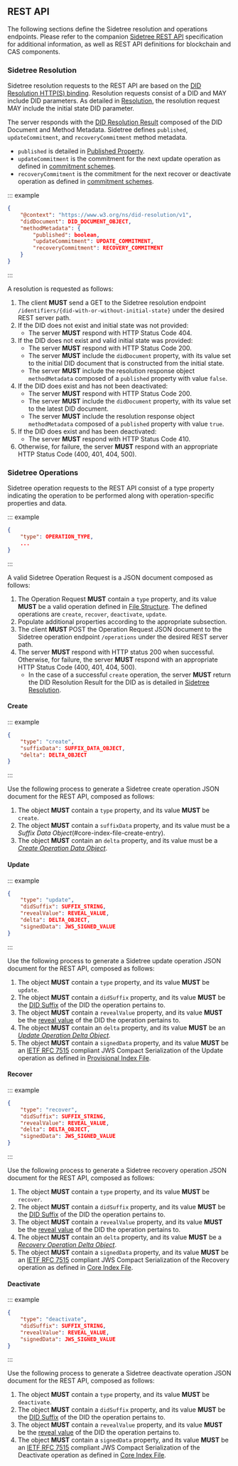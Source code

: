 ## REST API

The following sections define the Sidetree resolution and operations endpoints. Please refer to the companion [Sidetree REST API](https://identity.foundation/sidetree/swagger/) specification for additional information, as well as REST API definitions for blockchain and CAS components.

### Sidetree Resolution

Sidetree resolution requests to the REST API are based on the [DID Resolution HTTP(S) binding](https://w3c-ccg.github.io/did-resolution/#bindings-https).
Resolution requests consist of a DID and MAY include DID parameters.
As detailed in [Resolution](#resolution), the resolution request MAY include the initial state DID parameter.

The server responds with the [DID Resolution Result](https://w3c-ccg.github.io/did-resolution/#did-resolution-result) composed of the DID Document and Method Metadata.
Sidetree defines `published`, `updateCommitment`, and `recoveryCommitment` method metadata.
   - `published` is detailed in [Published Property](#published-property).
   - `updateCommitment` is the commitment for the next update operation as defined in [commitment schemes](https://identity.foundation/sidetree/spec/#commitment-schemes).
   - `recoveryCommitment` is the commitment for the next recover or deactivate operation as defined in [commitment schemes](https://identity.foundation/sidetree/spec/#commitment-schemes).

::: example
```json
{
    "@context": "https://www.w3.org/ns/did-resolution/v1",
    "didDocument": DID_DOCUMENT_OBJECT,
    "methodMetadata": {
        "published": boolean,
        "updateCommitment": UPDATE_COMMITMENT,
        "recoveryCommitment": RECOVERY_COMMITMENT
    }
}
```
:::

A resolution is requested as follows:

1. The client ****MUST**** send a GET to the Sidetree resolution endpoint `/identifiers/{did-with-or-without-initial-state}` under the desired REST server path.
2. If the DID does not exist and initial state was not provided:
   - The server ****MUST**** respond with HTTP Status Code 404.
3. If the DID does not exist and valid initial state was provided:
   - The server ****MUST**** respond with HTTP Status Code 200.
   - The server ****MUST**** include the `didDocument` property, with its value set to the initial DID document that is constructed from the initial state.
   - The server ****MUST**** include the resolution response object `methodMetadata` composed of a `published` property with value `false`.
4. If the DID does exist and has not been deactivated:
   - The server ****MUST**** respond with HTTP Status Code 200.
   - The server ****MUST**** include the `didDocument` property, with its value set to the latest DID document.
   - The server ****MUST**** include the resolution response object `methodMetadata` composed of a `published` property with value `true`.
5. If the DID does exist and has been deactivated:
    - The server ****MUST**** respond with HTTP Status Code 410.
6. Otherwise, for failure, the server ****MUST**** respond with an appropriate HTTP Status Code (400, 401, 404, 500).

### Sidetree Operations

Sidetree operation requests to the REST API consist of a type property indicating the operation to be performed along with operation-specific properties and data.

::: example
```json
{
    "type": OPERATION_TYPE,
    ...
}
```
:::

A valid Sidetree Operation Request is a JSON document composed as follows:

1. The Operation Request ****MUST**** contain a `type` property, and its value ****MUST**** be a valid operation defined in
[File Structure](#file-structures). The defined operations are `create`, `recover`, `deactivate`, `update`.
2. Populate additional properties according to the appropriate subsection.
3. The client ****MUST**** POST the Operation Request JSON document to the Sidetree operation endpoint `/operations` under the desired REST server path.
4. The server ****MUST**** respond with HTTP status 200 when successful. Otherwise, for failure, the server ****MUST**** respond with an appropriate HTTP Status Code (400, 401, 404, 500).
   - In the case of a successful `create` operation, the server ****MUST**** return the DID Resolution Result for the DID as is detailed in [Sidetree Resolution](#sidetree-resolution).

#### Create

::: example
```json
{
    "type": "create",
    "suffixData": SUFFIX_DATA_OBJECT,
    "delta": DELTA_OBJECT
}
```
:::

Use the following process to generate a Sidetree create operation JSON document for the REST API, composed as follows:

1. The object ****MUST**** contain a `type` property, and its value ****MUST**** be `create`.
2. The object ****MUST**** contain a `suffixData` property, and its value must be a _Suffix Data Object_(#core-index-file-create-entry).
3. The object ****MUST**** contain an `delta` property, and its value must be a [_Create Operation Data Object_](#create-data-object).

#### Update

::: example
```json
{
    "type": "update",
    "didSuffix": SUFFIX_STRING,
    "revealValue": REVEAL_VALUE,
    "delta": DELTA_OBJECT,
    "signedData": JWS_SIGNED_VALUE
}
```
:::

Use the following process to generate a Sidetree update operation JSON document for the REST API, composed as follows:

1. The object ****MUST**** contain a `type` property, and its value ****MUST**** be `update`.
1. The object ****MUST**** contain a `didSuffix` property, and its value ****MUST**** be the [DID Suffix](#did-suffix) of the DID the operation pertains to.
1. The object ****MUST**** contain a `revealValue` property, and its value ****MUST**** be the [reveal value](https://identity.foundation/sidetree/spec/#default-parameters) of the DID the operation pertains to.
1. The object ****MUST**** contain an `delta` property, and its value ****MUST**** be an [_Update Operation Delta Object_](#update-data-object).
1. The object ****MUST**** contain a `signedData` property, and its value ****MUST**** be an [IETF RFC 7515](https://tools.ietf.org/html/rfc7515) compliant JWS Compact
Serialization of the Update operation as defined in [Provisional Index File](https://identity.foundation/sidetree/spec/#provisional-index-file).

#### Recover

::: example
```json
{
    "type": "recover",
    "didSuffix": SUFFIX_STRING,
    "revealValue": REVEAL_VALUE,
    "delta": DELTA_OBJECT,
    "signedData": JWS_SIGNED_VALUE
}
```
:::

Use the following process to generate a Sidetree recovery operation JSON document for the REST API, composed as follows:

1. The object ****MUST**** contain a `type` property, and its value ****MUST**** be `recover`.
1. The object ****MUST**** contain a `didSuffix` property, and its value ****MUST**** be the [DID Suffix](#did-suffix) of the DID the operation pertains to.
1. The object ****MUST**** contain a `revealValue` property, and its value ****MUST**** be the [reveal value](https://identity.foundation/sidetree/spec/#default-parameters) of the DID the operation pertains to.
1. The object ****MUST**** contain an `delta` property, and its value ****MUST**** be a [_Recovery Operation Delta Object_](#recover-delta-object).
1. The object ****MUST**** contain a `signedData` property, and its value ****MUST**** be an [IETF RFC 7515](https://tools.ietf.org/html/rfc7515) compliant JWS Compact
Serialization of the Recovery operation as defined in [Core Index File](https://identity.foundation/sidetree/spec/#core-index-file).

#### Deactivate

::: example
```json
{
    "type": "deactivate",
    "didSuffix": SUFFIX_STRING,
    "revealValue": REVEAL_VALUE,
    "signedData": JWS_SIGNED_VALUE
}
```
:::

Use the following process to generate a Sidetree deactivate operation JSON document for the REST API, composed as follows:

1. The object ****MUST**** contain a `type` property, and its value ****MUST**** be `deactivate`.
1. The object ****MUST**** contain a `didSuffix` property, and its value ****MUST**** be the [DID Suffix](#did-suffix) of the DID the operation pertains to.
1. The object ****MUST**** contain a `revealValue` property, and its value ****MUST**** be the [reveal value](https://identity.foundation/sidetree/spec/#default-parameters) of the DID the operation pertains to.
1. The object ****MUST**** contain a `signedData` property, and its value ****MUST**** be an [IETF RFC 7515](https://tools.ietf.org/html/rfc7515) compliant JWS Compact
Serialization of the Deactivate operation as defined in [Core Index File](https://identity.foundation/sidetree/spec/#core-index-file).

